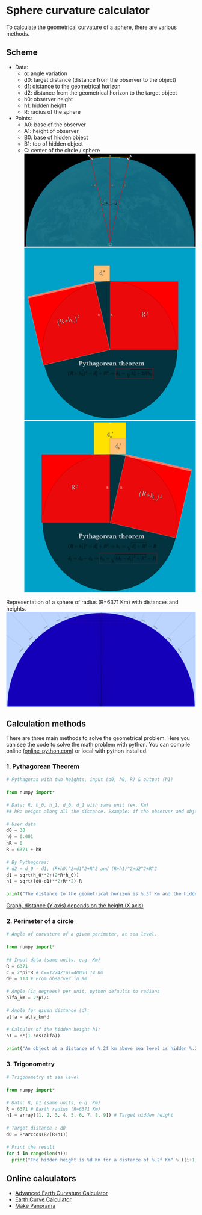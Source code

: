 # Sphere curvature calculator
To calculate the geometrical curvature of a aphere, there are various methods.

## Scheme
- Data:
	- α: angle variation
	- d0: target distance (distance from the observer to the object)
	- d1: distance to the geometrical horizon
	- d2: distance from the geometrical horizon to the target object
	- h0: observer height
	- h1: hidden height
	- R: radius of the sphere
- Points:
	- A0: base of the observer
	- A1: height of observer
	- B0: base of hidden object
	- B1: top of hidden object 
	- C: center of the circle / sphere
![](Earth-calc.png)
![](Earth-pythagorean-th-1.png)
![](Earth-pythagorean-th-2.png)

Representation of a sphere of radius (R=6371 Km) with distances and heights.
![[Sphere-curve-calc]](Sphere-curve-calc.png)

## Calculation methods
There are three main methods to solve the geometrical problem. Here you can see the code to solve the math problem with python. You can compile online ([online-python.com](https://www.online-python.com/)) or local with python installed.

### 1. Pythagorean Theorem
```python
# Pythagoras with two heights, input (d0, h0, R) & output (h1)

from numpy import*

# Data: R, h_0, h_1, d_0, d_1 with same unit (ex. Km)
## hR: height along all the distance. Example: if the observer and object are separated at the shore of a lake at 200 m of altitude, the height is the same along all the distance and is not at sea level. (Default h_R = 0, sea level)

# User data
d0 = 30
h0 = 0.001
hR = 0
R = 6371 + hR

# By Pythagoras: 
# d2 = d_0 - d1, (R+h0)^2=d1^2+R^2 and (R+h1)^2=d2^2+R^2
d1 = sqrt(h_0**2+(2*R*h_0))
h1 = sqrt((d0-d1)**2+R**2)-R

print("The distance to the geometrical horizon is %.3f Km and the hidden height is %.3f Km" % (d1, h1))
```

[Graph, distance (Y axis) depends on the height (X axis)](https://www.desmos.com/calculator/cbdgduxedl)

### 2. Perimeter of a circle
```python
# Angle of curvature of a given perimeter, at sea level.

from numpy import*

## Input data (same units, e.g. Km)
R = 6371
C = 2*pi*R # C==12742*pi=40030.14 Km
d0 = 113 # From observer in Km

# Angle (in degrees) per unit, python defaults to radians
alfa_km = 2*pi/C

# Angle for given distance (d):
alfa = alfa_km*d

# Calculus of the hidden height h1:
h1 = R*(1-cos(alfa))

print("An object at a distance of %.2f km above sea level is hidden %.2f km." % (d0, h1))
```

### 3. Trigonometry
```python
# Trigonometry at sea level

from numpy import*

# Data: R, h1 (same units, e.g. Km)
R = 6371 # Earth radius (R=6371 Km)
h1 = array([1, 2, 3, 4, 5, 6, 7, 8, 9]) # Target hidden height

# Target distance : d0
d0 = R*arccos(R/(R+h1))

# Print the result
for i in range(len(h)):
  print("The hidden height is %d Km for a distance of %.2f Km" % ((i+1, d0[i])
```

## Online calculators
- [Advanced Earth Curvature Calculator](http://walter.bislins.ch/bloge/index.asp?page=Advanced+Earth+Curvature+Calculator)
- [Earth Curve Calculator](https://dizzib.github.io/earth/curve-calc/?d0=31&h0=10&unit=metric)
- [Make Panorama](https://www.udeuschle.de/panoramas/makepanoramas_en.htm)
